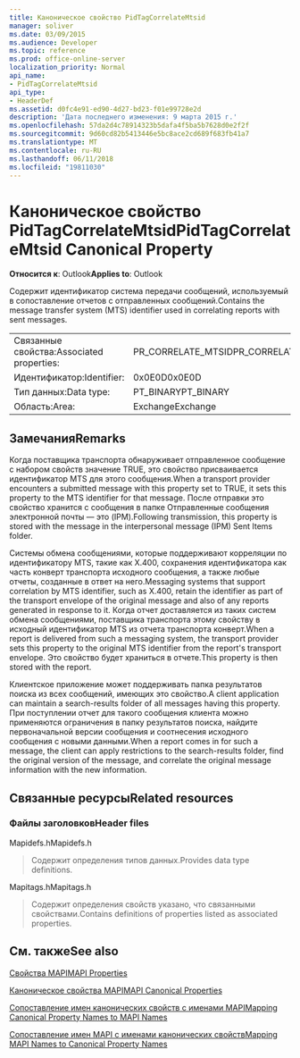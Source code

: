 ```yaml
---
title: Каноническое свойство PidTagCorrelateMtsid
manager: soliver
ms.date: 03/09/2015
ms.audience: Developer
ms.topic: reference
ms.prod: office-online-server
localization_priority: Normal
api_name:
- PidTagCorrelateMtsid
api_type:
- HeaderDef
ms.assetid: d0fc4e91-ed90-4d27-bd23-f01e99728e2d
description: 'Дата последнего изменения: 9 марта 2015 г.'
ms.openlocfilehash: 57da2d4c78914323b5dafa4f5ba5b7628d0e2f2f
ms.sourcegitcommit: 9d60cd82b5413446e5bc8ace2cd689f683fb41a7
ms.translationtype: MT
ms.contentlocale: ru-RU
ms.lasthandoff: 06/11/2018
ms.locfileid: "19811030"
---
```

# <a name="pidtagcorrelatemtsid-canonical-property"></a><span data-ttu-id="797f5-103">Каноническое свойство PidTagCorrelateMtsid</span><span class="sxs-lookup"><span data-stu-id="797f5-103">PidTagCorrelateMtsid Canonical Property</span></span>

  
  
<span data-ttu-id="797f5-104">**Относится к**: Outlook</span><span class="sxs-lookup"><span data-stu-id="797f5-104">**Applies to**: Outlook</span></span> 
  
<span data-ttu-id="797f5-105">Содержит идентификатор система передачи сообщений, используемый в сопоставление отчетов с отправленных сообщений.</span><span class="sxs-lookup"><span data-stu-id="797f5-105">Contains the message transfer system (MTS) identifier used in correlating reports with sent messages.</span></span>
  
|||
|:-----|:-----|
|<span data-ttu-id="797f5-106">Связанные свойства:</span><span class="sxs-lookup"><span data-stu-id="797f5-106">Associated properties:</span></span>  <br/> |<span data-ttu-id="797f5-107">PR_CORRELATE_MTSID</span><span class="sxs-lookup"><span data-stu-id="797f5-107">PR_CORRELATE_MTSID</span></span>  <br/> |
|<span data-ttu-id="797f5-108">Идентификатор:</span><span class="sxs-lookup"><span data-stu-id="797f5-108">Identifier:</span></span>  <br/> |<span data-ttu-id="797f5-109">0x0E0D</span><span class="sxs-lookup"><span data-stu-id="797f5-109">0x0E0D</span></span>  <br/> |
|<span data-ttu-id="797f5-110">Тип данных:</span><span class="sxs-lookup"><span data-stu-id="797f5-110">Data type:</span></span>  <br/> |<span data-ttu-id="797f5-111">PT_BINARY</span><span class="sxs-lookup"><span data-stu-id="797f5-111">PT_BINARY</span></span>  <br/> |
|<span data-ttu-id="797f5-112">Область:</span><span class="sxs-lookup"><span data-stu-id="797f5-112">Area:</span></span>  <br/> |<span data-ttu-id="797f5-113">Exchange</span><span class="sxs-lookup"><span data-stu-id="797f5-113">Exchange</span></span>  <br/> |
   
## <a name="remarks"></a><span data-ttu-id="797f5-114">Замечания</span><span class="sxs-lookup"><span data-stu-id="797f5-114">Remarks</span></span>

<span data-ttu-id="797f5-115">Когда поставщика транспорта обнаруживает отправленное сообщение с набором свойств значение TRUE, это свойство присваивается идентификатор MTS для этого сообщения.</span><span class="sxs-lookup"><span data-stu-id="797f5-115">When a transport provider encounters a submitted message with this property set to TRUE, it sets this property to the MTS identifier for that message.</span></span> <span data-ttu-id="797f5-116">После отправки это свойство хранится с сообщения в папке Отправленные сообщения электронной почты — это (IPM).</span><span class="sxs-lookup"><span data-stu-id="797f5-116">Following transmission, this property is stored with the message in the interpersonal message (IPM) Sent Items folder.</span></span>
  
<span data-ttu-id="797f5-117">Системы обмена сообщениями, которые поддерживают корреляции по идентификатору MTS, такие как X.400, сохранения идентификатора как часть конверт транспорта исходного сообщения, а также любые отчеты, созданные в ответ на него.</span><span class="sxs-lookup"><span data-stu-id="797f5-117">Messaging systems that support correlation by MTS identifier, such as X.400, retain the identifier as part of the transport envelope of the original message and also of any reports generated in response to it.</span></span> <span data-ttu-id="797f5-118">Когда отчет доставляется из таких систем обмена сообщениями, поставщика транспорта этому свойству в исходный идентификатор MTS из отчета транспорта конверт.</span><span class="sxs-lookup"><span data-stu-id="797f5-118">When a report is delivered from such a messaging system, the transport provider sets this property to the original MTS identifier from the report's transport envelope.</span></span> <span data-ttu-id="797f5-119">Это свойство будет храниться в отчете.</span><span class="sxs-lookup"><span data-stu-id="797f5-119">This property is then stored with the report.</span></span>
  
<span data-ttu-id="797f5-120">Клиентское приложение может поддерживать папка результатов поиска из всех сообщений, имеющих это свойство.</span><span class="sxs-lookup"><span data-stu-id="797f5-120">A client application can maintain a search-results folder of all messages having this property.</span></span> <span data-ttu-id="797f5-121">При поступлении отчет для такого сообщения клиента можно применяются ограничения в папку результатов поиска, найдите первоначальной версии сообщения и соотнесения исходного сообщения с новыми данными.</span><span class="sxs-lookup"><span data-stu-id="797f5-121">When a report comes in for such a message, the client can apply restrictions to the search-results folder, find the original version of the message, and correlate the original message information with the new information.</span></span>
  
## <a name="related-resources"></a><span data-ttu-id="797f5-122">Связанные ресурсы</span><span class="sxs-lookup"><span data-stu-id="797f5-122">Related resources</span></span>

### <a name="header-files"></a><span data-ttu-id="797f5-123">Файлы заголовков</span><span class="sxs-lookup"><span data-stu-id="797f5-123">Header files</span></span>

<span data-ttu-id="797f5-124">Mapidefs.h</span><span class="sxs-lookup"><span data-stu-id="797f5-124">Mapidefs.h</span></span>
  
> <span data-ttu-id="797f5-125">Содержит определения типов данных.</span><span class="sxs-lookup"><span data-stu-id="797f5-125">Provides data type definitions.</span></span>
    
<span data-ttu-id="797f5-126">Mapitags.h</span><span class="sxs-lookup"><span data-stu-id="797f5-126">Mapitags.h</span></span>
  
> <span data-ttu-id="797f5-127">Содержит определения свойств указано, что связанными свойствами.</span><span class="sxs-lookup"><span data-stu-id="797f5-127">Contains definitions of properties listed as associated properties.</span></span>
    
## <a name="see-also"></a><span data-ttu-id="797f5-128">См. также</span><span class="sxs-lookup"><span data-stu-id="797f5-128">See also</span></span>



[<span data-ttu-id="797f5-129">Свойства MAPI</span><span class="sxs-lookup"><span data-stu-id="797f5-129">MAPI Properties</span></span>](mapi-properties.md)
  
[<span data-ttu-id="797f5-130">Каноническое свойства MAPI</span><span class="sxs-lookup"><span data-stu-id="797f5-130">MAPI Canonical Properties</span></span>](mapi-canonical-properties.md)
  
[<span data-ttu-id="797f5-131">Сопоставление имен канонических свойств с именами MAPI</span><span class="sxs-lookup"><span data-stu-id="797f5-131">Mapping Canonical Property Names to MAPI Names</span></span>](mapping-canonical-property-names-to-mapi-names.md)
  
[<span data-ttu-id="797f5-132">Сопоставление имен MAPI с именами канонических свойств</span><span class="sxs-lookup"><span data-stu-id="797f5-132">Mapping MAPI Names to Canonical Property Names</span></span>](mapping-mapi-names-to-canonical-property-names.md)

